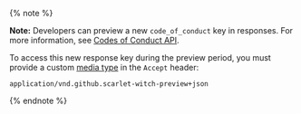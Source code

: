 {% note %}

**Note:** Developers can preview a new `code_of_conduct` key in responses. For more information, see [Codes of Conduct API](/v3/codes_of_conduct/).

To access this new response key during the preview period, you must provide a custom [media type](/v3/media) in the `Accept` header:
```
application/vnd.github.scarlet-witch-preview+json
```
{% endnote %}
